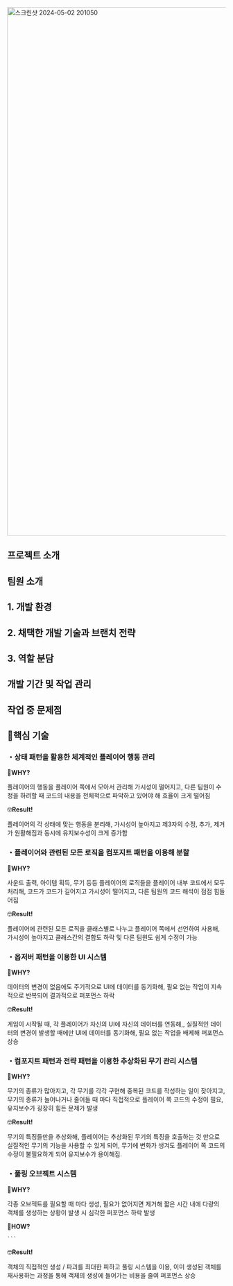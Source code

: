 <img width="1219" alt="스크린샷 2024-05-02 201050" src="https://github.com/samhomesss/TeamProject/assets/159544864/fc0728a4-56a8-4bb9-b9a3-070a4c2561d3">

## **프로젝트 소개** 


## **팀원 소개** 


## **1. 개발 환경** 



## **2. 채택한 개발 기술과 브랜치 전략** 



## **3. 역할 분담** 



## **개발 기간 및 작업 관리** 


## **작업 중 문제점** 








## **📃핵심 기술**

### ・상태 패턴을 활용한 체계적인 플레이어 행동 관리

🤔**WHY?**

플레이어의 행동을 플레이어 쪽에서 모아서 관리해 가시성이 떨어지고, 다른 팀원이 수정을 하려할 때 코드의 내용을 전체적으로 파악하고 있어야 해 효율이 크게 떨어짐

🤓**Result!**

플레이어의 각 상태에 맞는 행동을 분리해, 가시성이 높아지고 제3자의 수정, 추가, 제거가 원활해짐과 동시에 유지보수성이 크게 증가함

### ・플레이어와 관련된 모든 로직을 컴포지트 패턴을 이용해 분할

🤔**WHY?**

사운드 출력, 아이템 획득, 무기 등등 플레이어의 로직들을 플레이어 내부 코드에서 모두 처리해, 코드가 코드가 길어지고 가시성이 떨어지고, 다른 팀원의 코드 해석이 점점 힘들어짐

🤓**Result!**

플레이어에 관련된 모든 로직을 클래스별로 나누고 플레이어 쪽에서 선언하여 사용해, 가시성이 높아지고 클래스간의 결합도 하락 및 다른 팀원도 쉽게 수정이 가능

### ・옵저버 패턴을 이용한 UI 시스템

🤔**WHY?**

 데이터의 변경이 없음에도 주기적으로 UI에 데이터를 동기화해, 필요 없는 작업이 지속적으로 반복되어 결과적으로 퍼포먼스 하락

🤓**Result!**

게임이 시작될 때, 각 플레이어가 자신의 UI에 자신의 데이터를 연동해,, 실질적인 데이터의 변경이 발생할 때에만 UI에 데이터를 동기화해, 필요 없는 작업을 배제해 퍼포먼스 상승

### ・컴포지트 패턴과 전략 패턴을 이용한 추상화된 무기 관리 시스템

🤔**WHY?**

무기의 종류가 많아지고, 각 무기를 각각 구현해 중복된 코드를 작성하는 일이 잦아지고, 무기의 종류가 늘어나거나 줄어들 때 마다 직접적으로 플레이어 쪽 코드의 수정이 필요, 유지보수가  굉장히 힘든 문제가 발생

🤓**Result!**

무기의 특징들만을 추상화해, 플레이어는 추상화된 무기의 특징을 호출하는 것 만으로 실질적인 무기의 기능을 사용할 수 있게 되어, 무기에 변화가 생겨도 플레이어 쪽 코드의 수정이 불필요하게 되어 유지보수가 용이해짐.

### ・풀링 오브젝트 시스템

🤔**WHY?**

각종 오브젝트를 필요할 때 마다 생성, 필요가 없어지면 제거해 짧은 시간 내에 다량의 객체를 생성하는 상황이 발생 시 심각한 퍼포먼스 하락 발생

🤔**HOW?**

 


    
            
    
           
    ```
    

🤓**Result!**

  객체의 직접적인 생성 / 파괴를 최대한 피하고 풀링 시스템을 이용, 이미 생성된 객체를 재사용하는 과정을 통해 객체의 생성에 들어가는 비용을 줄여 퍼포먼스 상승
